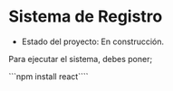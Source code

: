 <h1> Sistema de Registro</h1>

- Estado del proyecto: En construcción.

Para ejecutar el sistema, debes poner; 

```npm install react````
